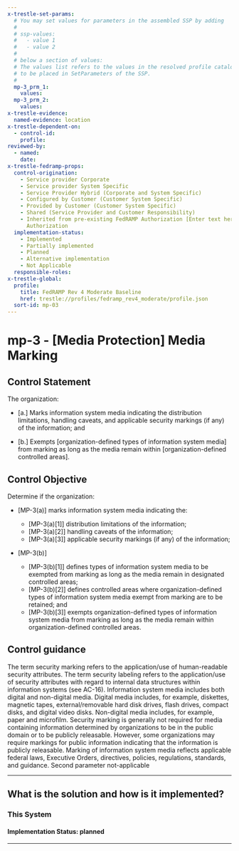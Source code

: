 ```yaml
---
x-trestle-set-params:
  # You may set values for parameters in the assembled SSP by adding
  #
  # ssp-values:
  #   - value 1
  #   - value 2
  #
  # below a section of values:
  # The values list refers to the values in the resolved profile catalog, and the ssp-values represent new values
  # to be placed in SetParameters of the SSP.
  #
  mp-3_prm_1:
    values:
  mp-3_prm_2:
    values:
x-trestle-evidence:
  named-evidence: location
x-trestle-dependent-on:
  - control-id:
    profile:
reviewed-by:
  - named:
    date:
x-trestle-fedramp-props:
  control-origination:
    - Service provider Corporate
    - Service provider System Specific
    - Service Provider Hybrid (Corporate and System Specific)
    - Configured by Customer (Customer System Specific)
    - Provided by Customer (Customer System Specific)
    - Shared (Service Provider and Customer Responsibility)
    - Inherited from pre-existing FedRAMP Authorization [Enter text here], Date of
      Authorization
  implementation-status:
    - Implemented
    - Partially implemented
    - Planned
    - Alternative implementation
    - Not Applicable
  responsible-roles:
x-trestle-global:
  profile:
    title: FedRAMP Rev 4 Moderate Baseline
    href: trestle://profiles/fedramp_rev4_moderate/profile.json
  sort-id: mp-03
---
```


# mp-3 - \[Media Protection\] Media Marking

## Control Statement

The organization:

- \[a.\] Marks information system media indicating the distribution limitations, handling caveats, and applicable security markings (if any) of the information; and

- \[b.\] Exempts [organization-defined types of information system media] from marking as long as the media remain within [organization-defined controlled areas].

## Control Objective

Determine if the organization:

- \[MP-3(a)\] marks information system media indicating the:

  - \[MP-3(a)[1]\] distribution limitations of the information;
  - \[MP-3(a)[2]\] handling caveats of the information;
  - \[MP-3(a)[3]\] applicable security markings (if any) of the information;

- \[MP-3(b)\]

  - \[MP-3(b)[1]\] defines types of information system media to be exempted from marking as long as the media remain in designated controlled areas;
  - \[MP-3(b)[2]\] defines controlled areas where organization-defined types of information system media exempt from marking are to be retained; and
  - \[MP-3(b)[3]\] exempts organization-defined types of information system media from marking as long as the media remain within organization-defined controlled areas.

## Control guidance

The term security marking refers to the application/use of human-readable security attributes. The term security labeling refers to the application/use of security attributes with regard to internal data structures within information systems (see AC-16). Information system media includes both digital and non-digital media. Digital media includes, for example, diskettes, magnetic tapes, external/removable hard disk drives, flash drives, compact disks, and digital video disks. Non-digital media includes, for example, paper and microfilm. Security marking is generally not required for media containing information determined by organizations to be in the public domain or to be publicly releasable. However, some organizations may require markings for public information indicating that the information is publicly releasable. Marking of information system media reflects applicable federal laws, Executive Orders, directives, policies, regulations, standards, and guidance.
Second parameter not-applicable

______________________________________________________________________

## What is the solution and how is it implemented?

<!-- For implementation status enter one of: implemented, partial, planned, alternative, not-applicable -->

<!-- Note that the list of rules under ### Rules: is read-only and changes will not be captured after assembly to JSON -->

### This System

<!-- Add implementation prose for the main This System component for control: mp-3 -->

#### Implementation Status: planned

______________________________________________________________________
